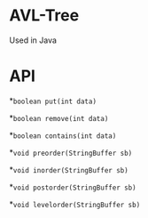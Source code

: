 # AVL-Tree
Used in Java

# API
*`boolean put(int data)`

*`boolean remove(int data)`

*`boolean contains(int data)`

*`void preorder(StringBuffer sb)`

*`void inorder(StringBuffer sb)`

*`void postorder(StringBuffer sb)`

*`void levelorder(StringBuffer sb)`
